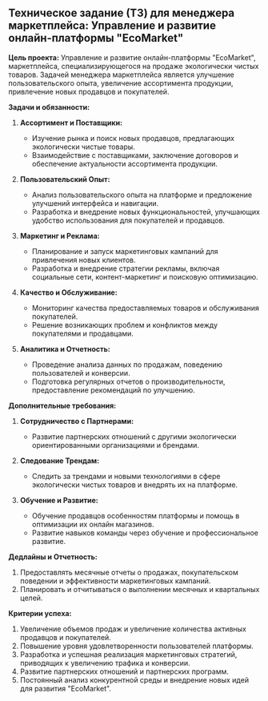 ## Техническое задание (ТЗ) для менеджера маркетплейса: Управление и развитие онлайн-платформы "EcoMarket"

**Цель проекта:**
Управление и развитие онлайн-платформы "EcoMarket", маркетплейса, специализирующегося на продаже экологически чистых товаров. Задачей менеджера маркетплейса является улучшение пользовательского опыта, увеличение ассортимента продукции, привлечение новых продавцов и покупателей.

**Задачи и обязанности:**

1. **Ассортимент и Поставщики:**
   - Изучение рынка и поиск новых продавцов, предлагающих экологически чистые товары.
   - Взаимодействие с поставщиками, заключение договоров и обеспечение актуальности ассортимента продукции.

2. **Пользовательский Опыт:**
   - Анализ пользовательского опыта на платформе и предложение улучшений интерфейса и навигации.
   - Разработка и внедрение новых функциональностей, улучшающих удобство использования для покупателей и продавцов.

3. **Маркетинг и Реклама:**
   - Планирование и запуск маркетинговых кампаний для привлечения новых клиентов.
   - Разработка и внедрение стратегии рекламы, включая социальные сети, контент-маркетинг и поисковую оптимизацию.

4. **Качество и Обслуживание:**
   - Мониторинг качества предоставляемых товаров и обслуживания покупателей.
   - Решение возникающих проблем и конфликтов между покупателями и продавцами.

5. **Аналитика и Отчетность:**
   - Проведение анализа данных по продажам, поведению пользователей и конверсии.
   - Подготовка регулярных отчетов о производительности, предоставление рекомендаций по улучшению.

**Дополнительные требования:**

1. **Сотрудничество с Партнерами:**
   - Развитие партнерских отношений с другими экологически ориентированными организациями и брендами.

2. **Следование Трендам:**
   - Следить за трендами и новыми технологиями в сфере экологически чистых товаров и внедрять их на платформе.

3. **Обучение и Развитие:**
   - Обучение продавцов особенностям платформы и помощь в оптимизации их онлайн магазинов.
   - Развитие навыков команды через обучение и профессиональное развитие.

**Дедлайны и Отчетность:**
1. Предоставлять месячные отчеты о продажах, покупательском поведении и эффективности маркетинговых кампаний.
2. Планировать и отчитываться о выполнении месячных и квартальных целей.

**Критерии успеха:**
1. Увеличение объемов продаж и увеличение количества активных продавцов и покупателей.
2. Повышение уровня удовлетворенности пользователей платформы.
3. Разработка и успешная реализация маркетинговых стратегий, приводящих к увеличению трафика и конверсии.
4. Развитие партнерских отношений и партнерских программ.
5. Постоянный анализ конкурентной среды и внедрение новых идей для развития "EcoMarket".
